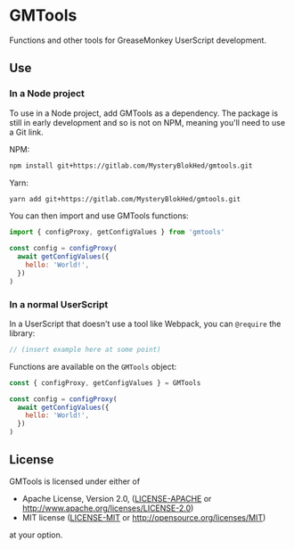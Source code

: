 # GMTools

Functions and other tools for GreaseMonkey UserScript development.

## Use

### In a Node project

To use in a Node project, add GMTools as a dependency.
The package is still in early development and so is not on NPM,
meaning you'll need to use a Git link.

NPM:

```sh
npm install git+https://gitlab.com/MysteryBlokHed/gmtools.git
```

Yarn:

```sh
yarn add git+https://gitlab.com/MysteryBlokHed/gmtools.git
```

You can then import and use GMTools functions:

```javascript
import { configProxy, getConfigValues } from 'gmtools'

const config = configProxy(
  await getConfigValues({
    hello: 'World!',
  })
)
```

### In a normal UserScript

In a UserScript that doesn't use a tool like Webpack, you can `@require` the library:

```js
// (insert example here at some point)
```

Functions are available on the `GMTools` object:

```js
const { configProxy, getConfigValues } = GMTools

const config = configProxy(
  await getConfigValues({
    hello: 'World!',
  })
)
```

## License

GMTools is licensed under either of

- Apache License, Version 2.0, ([LICENSE-APACHE](LICENSE-APACHE) or
  <http://www.apache.org/licenses/LICENSE-2.0>)
- MIT license ([LICENSE-MIT](LICENSE-MIT) or
  <http://opensource.org/licenses/MIT>)

at your option.
